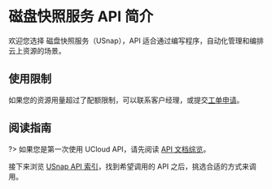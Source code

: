



# 磁盘快照服务 API 简介

欢迎您选择 磁盘快照服务（USnap），API 适合通过编写程序，自动化管理和编排云上资源的场景。

## 使用限制

如果您的资源用量超过了配额限制，可以联系客户经理，或提交[工单申请](https://accountv2.ucloud.cn/work_ticket)。

## 阅读指南

?> 如果您是第一次使用 UCloud API，请先阅读 [API 文档综览](/api/summary/)。

接下来浏览 [USnap API 索引](api/usnap-api/index.md)，找到希望调用的 API 之后，挑选合适的方式来调用。





